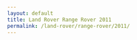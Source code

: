 ```yaml
---
layout: default
title: Land Rover Range Rover 2011
permalink: /land-rover/range-rover/2011/
---
```

